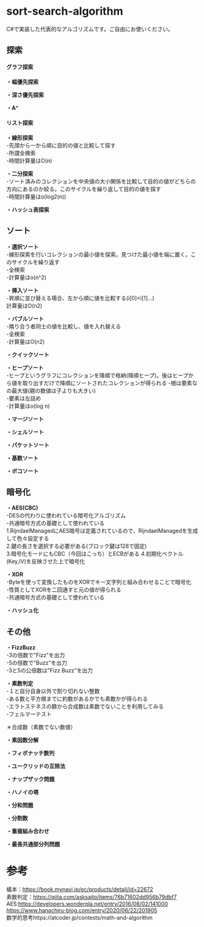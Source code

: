 # sort-search-algorithm
C#で実装した代表的なアルゴリズムです。ご自由にお使いください。

## 探索
#### グラフ探索

**・幅優先探索**  

**・深さ優先探索**  

**・A***  

#### リスト探索
**・線形探索**  
-先頭から一から順に目的の値と比較して探す  
-所謂全検索  
-時間計算量はO(n)  

**・二分探索**  
-ソート済みのコレクションを中央値の大小関係を比較して目的の値がどちらの方向にあるのか絞る。このサイクルを繰り返して目的の値を探す    
-時間計算量はo(log2(n))  

**・ハッシュ表探索**  

## ソート
**・選択ソート**  
-線形探索を行いコレクションの最小値を探索。見つけた最小値を端に置く。このサイクルを繰り返す  
-全検索  
-計算量はo(n^2)  

**・挿入ソート**  
-昇順に並び替える場合、左から順に値を比較する(i[0]<i[1]...)  
計算量はO(n2)  

**・バブルソート**  
-隣り合う者同士の値を比較し、値を入れ替える  
-全検索  
-計算量はO(n2)  

**・クイックソート**  

**・ヒープソート**  
-ヒープというグラフにコレクションを降順で格納(降順ヒープ)。後はヒープから値を取り出すだけで降順にソートされたコレクションが得られる
-根は要素なの最大値(親の数値は子よりも大きい)  
-要素は左詰め  
-計算量はo(log n)  

**・マージソート**  

**・シェルソート**  

**・パケットソート**  

**・基数ソート**  

**・ボコソート**  

## 暗号化
**・AES(CBC)**  
-DESの代わりに使われている暗号化アルゴリズム  
-共通暗号方式の基礎として使われている  
1.RijndaelManagedにAES暗号は定義されているので、RijndaelManagedを生成して色々設定する  
2.鍵の長さを選択する必要がある(ブロック鍵は128で固定)  
3.暗号化モードにもCBC（今回はこっち）とECBがある
4.初期化ベクトル(Key,IV)を反映させた上で暗号化  

**・XOR**  
-Byteを使って変換したものをXORでキー文字列と組み合わせることで暗号化   
-性質としてXORを二回通すと元の値が得られる  
-共通暗号方式の基礎として使われている  

**・ハッシュ化**  

## その他
**・FizzBuzz**  
-3の倍数で"Fizz"を出力  
-5の倍数で"Buzz"を出力  
-3と5の公倍数は"Fizz Buzz"を出力  

**・素数判定**  
-１と自分自身以外で割り切れない整数  
-ある数と平方根までに約数があるかでも素数かが得られる  
-エラトステネスの篩から合成数は素数でないことを利用してみる  
-フェルマーテスト  

＊合成数（素数でない数値）

**・素因数分解**  


**・フィボナッチ数列**  


**・ユークリッドの互除法**  


**・ナップザック問題**  


**・ハノイの塔**


**・分和問題**  


**・分割数**  


**・重複組み合わせ**  


**・最長共通部分列問題**  

# 参考
蟻本：https://book.mynavi.jp/ec/products/detail/id=22672  
素数判定：https://qiita.com/asksaito/items/76b71602dd956b79dbf7  
AES:https://developers.wonderpla.net/entry/2016/08/02/141000  
https://www.hanachiru-blog.com/entry/2020/06/22/201905  
数学的思考https://atcoder.jp/contests/math-and-algorithm  
